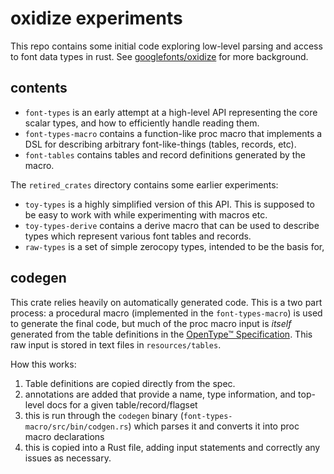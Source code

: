 # oxidize experiments

This repo contains some initial code exploring low-level parsing and access to
font data types in rust. See
[googlefonts/oxidize](https://github.com/googlefonts/oxidize) for more
background.

## contents

- `font-types` is an early attempt at a high-level API representing the core
  scalar types, and how to efficiently handle reading them.
- `font-types-macro` contains a function-like proc macro that implements a DSL
  for describing arbitrary font-like-things (tables, records, etc).
- `font-tables` contains tables and record definitions generated by the macro.

The `retired_crates` directory contains some earlier experiments:

- `toy-types` is a highly simplified version of this API. This is supposed to be
  easy to work with while experimenting with macros etc.
- `toy-types-derive` contains a derive macro that can be used to describe types
  which represent various font tables and records.
- `raw-types` is a set of simple zerocopy types, intended to be the basis for,


## codegen

This crate relies heavily on automatically generated code. This is a two part
process: a procedural macro (implemented in the `font-types-macro`) is used to
generate the final code, but much of the proc macro input is *itself* generated
from the table definitions in the [OpenType™
Specification](https://docs.microsoft.com/en-us/typography/opentype/spec/). This
raw input is stored in text files in `resources/tables`.

How this works:

1. Table definitions are copied directly from the spec.
1. annotations are added that provide a name, type information, and top-level
   docs for a given table/record/flagset
1. this is run through the `codegen` binary (`font-types-macro/src/bin/codgen.rs`)
   which parses it and converts it into proc macro declarations
1. this is copied into a Rust file, adding input statements and correctly any
   issues as necessary.
